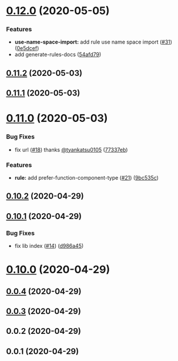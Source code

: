 # [0.12.0](https://github.com/tyankatsu0105/eslint-plugin/compare/v0.11.1...v0.12.0) (2020-05-05)


### Features

* **use-name-space-import:** add rule use name space import ([#31](https://github.com/tyankatsu0105/eslint-plugin/issues/31)) ([0e5dcef](https://github.com/tyankatsu0105/eslint-plugin/commit/0e5dcef99c9d31ee0704d11a094b501258ef01a5))
* add generate-rules-docs ([54afd79](https://github.com/tyankatsu0105/eslint-plugin/commit/54afd79ba6e71c2c8222c9392b631bac36b117f0))



## [0.11.2](https://github.com/tyankatsu0105/eslint-plugin/compare/v0.11.1...v0.11.2) (2020-05-03)



## [0.11.1](https://github.com/tyankatsu0105/eslint-plugin/compare/v0.10.3...v0.11.1) (2020-05-03)



# [0.11.0](https://github.com/tyankatsu0105/eslint-plugin/compare/v0.10.2...v0.11.0) (2020-05-03)


### Bug Fixes

* fix url ([#18](https://github.com/tyankatsu0105/eslint-plugin/issues/18)) thanks [@tyankatsu0105](https://github.com/tyankatsu0105) ([77337eb](https://github.com/tyankatsu0105/eslint-plugin/commit/77337eb09a6cb9232b0914af98a88f93f412e9f8))


### Features

* **rule:** add prefer-function-component-type ([#21](https://github.com/tyankatsu0105/eslint-plugin/issues/21)) ([9bc535c](https://github.com/tyankatsu0105/eslint-plugin/commit/9bc535c8331c5a9f3d4492d94d4a61d3d4cf61bc))



## [0.10.2](https://github.com/tyankatsu0105/eslint-plugin/compare/v0.10.1...v0.10.2) (2020-04-29)



## [0.10.1](https://github.com/tyankatsu0105/eslint-plugin/compare/v0.10.0...v0.10.1) (2020-04-29)


### Bug Fixes

* fix lib index ([#14](https://github.com/tyankatsu0105/eslint-plugin/issues/14)) ([d986a45](https://github.com/tyankatsu0105/eslint-plugin/commit/d986a45a4a8a2359c90e2a458bf0bb5ddf096fff))



# [0.10.0](https://github.com/tyankatsu0105/eslint-plugin/compare/v0.0.4...v0.10.0) (2020-04-29)



## [0.0.4](https://github.com/tyankatsu0105/eslint-plugin-with-typescript/compare/v0.0.3...v0.0.4) (2020-04-29)



## [0.0.3](https://github.com/tyankatsu0105/eslint-plugin-with-typescript/compare/v0.0.2...v0.0.3) (2020-04-29)



## 0.0.2 (2020-04-29)

## 0.0.1 (2020-04-29)
